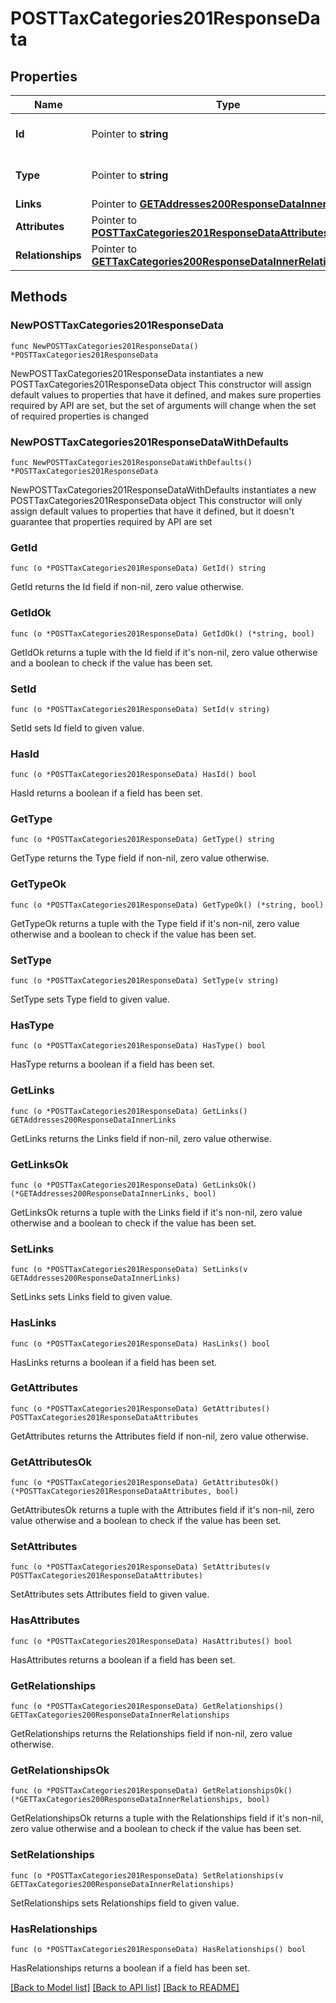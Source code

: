 # POSTTaxCategories201ResponseData

## Properties

Name | Type | Description | Notes
------------ | ------------- | ------------- | -------------
**Id** | Pointer to **string** | The resource&#39;s id | [optional] 
**Type** | Pointer to **string** | The resource&#39;s type | [optional] 
**Links** | Pointer to [**GETAddresses200ResponseDataInnerLinks**](GETAddresses200ResponseDataInnerLinks.md) |  | [optional] 
**Attributes** | Pointer to [**POSTTaxCategories201ResponseDataAttributes**](POSTTaxCategories201ResponseDataAttributes.md) |  | [optional] 
**Relationships** | Pointer to [**GETTaxCategories200ResponseDataInnerRelationships**](GETTaxCategories200ResponseDataInnerRelationships.md) |  | [optional] 

## Methods

### NewPOSTTaxCategories201ResponseData

`func NewPOSTTaxCategories201ResponseData() *POSTTaxCategories201ResponseData`

NewPOSTTaxCategories201ResponseData instantiates a new POSTTaxCategories201ResponseData object
This constructor will assign default values to properties that have it defined,
and makes sure properties required by API are set, but the set of arguments
will change when the set of required properties is changed

### NewPOSTTaxCategories201ResponseDataWithDefaults

`func NewPOSTTaxCategories201ResponseDataWithDefaults() *POSTTaxCategories201ResponseData`

NewPOSTTaxCategories201ResponseDataWithDefaults instantiates a new POSTTaxCategories201ResponseData object
This constructor will only assign default values to properties that have it defined,
but it doesn't guarantee that properties required by API are set

### GetId

`func (o *POSTTaxCategories201ResponseData) GetId() string`

GetId returns the Id field if non-nil, zero value otherwise.

### GetIdOk

`func (o *POSTTaxCategories201ResponseData) GetIdOk() (*string, bool)`

GetIdOk returns a tuple with the Id field if it's non-nil, zero value otherwise
and a boolean to check if the value has been set.

### SetId

`func (o *POSTTaxCategories201ResponseData) SetId(v string)`

SetId sets Id field to given value.

### HasId

`func (o *POSTTaxCategories201ResponseData) HasId() bool`

HasId returns a boolean if a field has been set.

### GetType

`func (o *POSTTaxCategories201ResponseData) GetType() string`

GetType returns the Type field if non-nil, zero value otherwise.

### GetTypeOk

`func (o *POSTTaxCategories201ResponseData) GetTypeOk() (*string, bool)`

GetTypeOk returns a tuple with the Type field if it's non-nil, zero value otherwise
and a boolean to check if the value has been set.

### SetType

`func (o *POSTTaxCategories201ResponseData) SetType(v string)`

SetType sets Type field to given value.

### HasType

`func (o *POSTTaxCategories201ResponseData) HasType() bool`

HasType returns a boolean if a field has been set.

### GetLinks

`func (o *POSTTaxCategories201ResponseData) GetLinks() GETAddresses200ResponseDataInnerLinks`

GetLinks returns the Links field if non-nil, zero value otherwise.

### GetLinksOk

`func (o *POSTTaxCategories201ResponseData) GetLinksOk() (*GETAddresses200ResponseDataInnerLinks, bool)`

GetLinksOk returns a tuple with the Links field if it's non-nil, zero value otherwise
and a boolean to check if the value has been set.

### SetLinks

`func (o *POSTTaxCategories201ResponseData) SetLinks(v GETAddresses200ResponseDataInnerLinks)`

SetLinks sets Links field to given value.

### HasLinks

`func (o *POSTTaxCategories201ResponseData) HasLinks() bool`

HasLinks returns a boolean if a field has been set.

### GetAttributes

`func (o *POSTTaxCategories201ResponseData) GetAttributes() POSTTaxCategories201ResponseDataAttributes`

GetAttributes returns the Attributes field if non-nil, zero value otherwise.

### GetAttributesOk

`func (o *POSTTaxCategories201ResponseData) GetAttributesOk() (*POSTTaxCategories201ResponseDataAttributes, bool)`

GetAttributesOk returns a tuple with the Attributes field if it's non-nil, zero value otherwise
and a boolean to check if the value has been set.

### SetAttributes

`func (o *POSTTaxCategories201ResponseData) SetAttributes(v POSTTaxCategories201ResponseDataAttributes)`

SetAttributes sets Attributes field to given value.

### HasAttributes

`func (o *POSTTaxCategories201ResponseData) HasAttributes() bool`

HasAttributes returns a boolean if a field has been set.

### GetRelationships

`func (o *POSTTaxCategories201ResponseData) GetRelationships() GETTaxCategories200ResponseDataInnerRelationships`

GetRelationships returns the Relationships field if non-nil, zero value otherwise.

### GetRelationshipsOk

`func (o *POSTTaxCategories201ResponseData) GetRelationshipsOk() (*GETTaxCategories200ResponseDataInnerRelationships, bool)`

GetRelationshipsOk returns a tuple with the Relationships field if it's non-nil, zero value otherwise
and a boolean to check if the value has been set.

### SetRelationships

`func (o *POSTTaxCategories201ResponseData) SetRelationships(v GETTaxCategories200ResponseDataInnerRelationships)`

SetRelationships sets Relationships field to given value.

### HasRelationships

`func (o *POSTTaxCategories201ResponseData) HasRelationships() bool`

HasRelationships returns a boolean if a field has been set.


[[Back to Model list]](../README.md#documentation-for-models) [[Back to API list]](../README.md#documentation-for-api-endpoints) [[Back to README]](../README.md)


